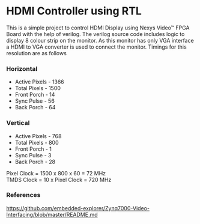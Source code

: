 # HDMI Controller using RTL


This is a simple project to control HDMI Display using Nexys Video™ FPGA Board with the help of verilog.
The verilog source code includes logic to display 8 colour strip on the monitor. 
As this monitor has only VGA interface a HDMI to VGA converter is used to connect the monitor.
Timings for this resolution are as follows

### Horizontal

* Active Pixels - 1366
* Total Pixels  - 1500
* Front Porch   - 14
* Sync Pulse    - 56
* Back Porch    - 64

### Vertical

* Active Pixels - 768
* Total Pixels  - 800
* Front Porch   - 1
* Sync Pulse    - 3
* Back Porch    - 28

Pixel Clock = 1500 x 800 x 60 = 72 MHz</br>
TMDS Clock = 10 x Pixel Clock = 720 MHz


### References

https://github.com/embedded-explorer/Zynq7000-Video-Interfacing/blob/master/README.md

